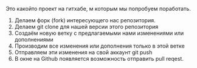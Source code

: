 Это какойто проект на гитхабе, м которым мы попробуем поработать.

1. Делаем форк (fork) интересующего нас репозитория.
2. Делаем git clone для нашей версии этого репозитория
3. Создаём новую ветку с предлагаемыми нами изменениями или дополнениями
4. Производим все изменения или дополнения только в этой ветке
5. Отправляем эти изменения на свой аккаунт git push
6. В окне на Github появляется возможность отправить pull reqest.


